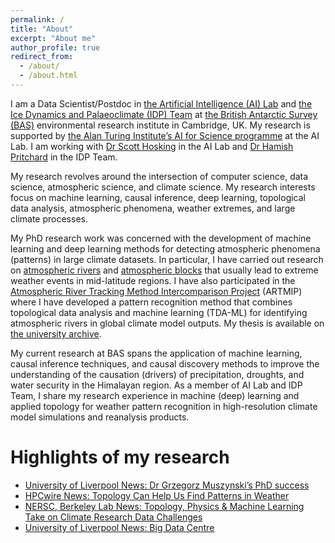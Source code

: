 ```yaml
---
permalink: /
title: "About"
excerpt: "About me"
author_profile: true
redirect_from: 
  - /about/
  - /about.html
---
```


I am a Data Scientist/Postdoc in [the Artificial Intelligence (AI) Lab](https://www.bas.ac.uk/project/ai/) and [the Ice Dynamics and Palaeoclimate (IDP) Team](https://www.bas.ac.uk/team/science-teams/ice-and-past-climate/) at [the British Antarctic Survey (BAS)](https://www.bas.ac.uk/) environmental research institute in Cambridge, UK. My research is supported by [the Alan Turing Institute’s AI for Science programme](https://www.turing.ac.uk/research/asg) at the AI Lab. I am working with [Dr Scott Hosking](https://scotthosking.com/) in the AI Lab and [Dr Hamish Pritchard](https://www.bas.ac.uk/profile/hprit/) in the IDP Team.

My research revolves around the intersection of computer science, data science, atmospheric science, and climate science. My research interests focus on machine learning, causal inference, deep learning, topological data analysis, atmospheric phenomena, weather extremes, and large climate processes.

My PhD research work was concerned with the development of machine learning and deep learning methods for detecting atmospheric phenomena (patterns) in large climate datasets. In particular, I have carried out research on [atmospheric rivers](https://en.wikipedia.org/wiki/Atmospheric_river) and [atmospheric blocks](https://www.metoffice.gov.uk/weather/learn-about/weather/how-weather-works/high-and-low-pressure/blocks) that usually lead to extreme weather events in mid-latitude regions. I have also participated in the [Atmospheric River Tracking Method Intercomparison Project](https://www.cgd.ucar.edu/projects/artmip/) (ARTMIP) where I have developed a pattern recognition method that combines topological data analysis and machine learning (TDA-ML) for identifying atmospheric rivers in global climate model outputs. My thesis is available on [the university archive](https://livrepository.liverpool.ac.uk/3116349/).

My current research at BAS spans the application of machine learning, causal inference techniques, and causal discovery methods to improve the understanding of the causation (drivers) of precipitation, droughts, and water security in the Himalayan region.
As a member of AI Lab and IDP Team, I share my research experience in machine (deep) learning and applied topology for weather pattern recognition in high-resolution climate model simulations and reanalysis products.

Highlights of my research
===
* [University of Liverpool News: Dr Grzegorz Muszynski’s PhD success](https://www.liverpool.ac.uk/electrical-engineering-electronics-and-computer-science/news/stories/title,1245388,en.html) 
* [HPCwire News: Topology Can Help Us Find Patterns in Weather](https://www.hpcwire.com/2018/12/06/topology-can-help-us-find-patterns-in-weather/)
* [NERSC, Berkeley Lab News: Topology, Physics & Machine Learning Take on Climate Research Data Challenges](https://www.nersc.gov/news-publications/nersc-news/science-news/2018/old-school-new-school-geometry-physics-and-machine-learning-take-on-climate-research-data-challenges/)
* [University of Liverpool News: Big Data Centre](https://news.liverpool.ac.uk/2017/08/30/computer-scientists-partner-with-intel-and-us-department-of-energy-on-big-data-centre/)



